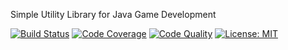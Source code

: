 Simple Utility Library for Java Game Development

[![Build Status](https://travis-ci.org/forerunnergames/fg-tools.svg?branch=develop)](https://travis-ci.org/forerunnergames/fg-tools)
[![Code Coverage](https://img.shields.io/coveralls/forerunnergames/fg-tools/develop.svg)](https://coveralls.io/github/forerunnergames/fg-tools?branch=develop)
[![Code Quality](https://img.shields.io/codacy/7728d4130a9546cdb89cb15b74507ea0/develop.svg)](https://www.codacy.com/app/forerunnergames/fg-tools)
[![License: MIT](https://img.shields.io/badge/license-MIT-blue.svg)](/LICENSE.md)
